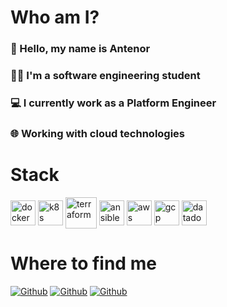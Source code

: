 # Who am I?
### 👋 Hello, my name is Antenor
### 👨‍💻 I'm a software engineering student
### 💻 I currently work as a Platform Engineer
### 🌐 Working with cloud technologies

# Stack
<div>
    <img 
        align="center"
        alt="docker"
        height="auto"
        width="40"
        src="https://www.svgrepo.com/show/331370/docker.svg"
    />
    <img 
        align="center"
        alt="k8s"
        height="auto"
        width="40"
        src="https://upload.wikimedia.org/wikipedia/commons/thumb/3/39/Kubernetes_logo_without_workmark.svg/1055px-Kubernetes_logo_without_workmark.svg.png"
    />
    <img 
        align="center"
        alt="terraform"
        height="auto"
        width="50"
        src="https://humancoders-formations.s3.amazonaws.com/uploads/course/logo/541/formation-terraform.png"
    />
    <img 
        align="center"
        alt="ansible"
        height="auto"
        width="40"
        src="https://redhat.gallerycdn.vsassets.io/extensions/redhat/ansible/2.6.92/1690896427507/Microsoft.VisualStudio.Services.Icons.Default"
    />
    <img 
        align="center"
        alt="aws"
        height="auto"
        width="40"
        src="https://upload.wikimedia.org/wikipedia/commons/thumb/9/93/Amazon_Web_Services_Logo.svg/1024px-Amazon_Web_Services_Logo.svg.png"
    />
    <img 
        align="center"
        alt="gcp"
        height="auto"
        width="40"
        src="https://static-00.iconduck.com/assets.00/google-cloud-platform-icon-1024x823-mrdn81d1.png"
    />
    <img 
        align="center"
        alt="datadog"
        height="auto"
        width="40"
        src="https://upload.wikimedia.org/wikipedia/en/thumb/7/7e/Datadog_logo.svg/1200px-Datadog_logo.svg.png"
    />
</div>

# Where to find me
[![Github](https://img.shields.io/github/followers/antenorpires?label=Follow&style=social)](https://github.com/antenorpires)
[![Github](https://img.shields.io/youtube/channel/subscribers/UCoZlatvwcHl_FU-S0ykowqg?style=social)](https://www.youtube.com/channel/UCoZlatvwcHl_FU-S0ykowqg)
[![Github](https://img.shields.io/badge/LinkedIn-antenorpires-blue)](https://www.linkedin.com/in/antenorpires)
